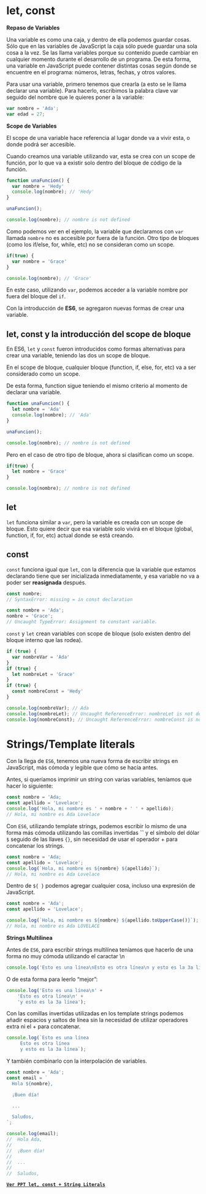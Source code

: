 # **let, const**

**Repaso de Variables**

Una variable es como una caja, y dentro de ella podemos guardar cosas. Sólo que en las variables de JavaScript la caja sólo puede guardar una sola cosa a la vez.
Se las llama variables porque su contenido puede cambiar en cualquier momento durante el desarrollo de un programa. De esta forma, una variable en JavaScript puede contener distintas cosas según donde se encuentre en el programa: números, letras, fechas, y otros valores.

Para usar una variable, primero tenemos que crearla (a esto se le llama declarar una variable). Para hacerlo, escribimos la palabra clave var seguido del nombre que le quieres poner a la variable:

```js
var nombre = 'Ada';
var edad = 27;
```

**Scope de Variables**

El scope de una variable hace referencia al lugar donde va a vivir esta, o donde podrá ser accesible.

Cuando creamos una variable utilizando var, esta se crea con un scope de función, por lo que va a existir solo dentro del bloque de código de la función.

```js
function unaFuncion() {
  var nombre = 'Hedy'
  console.log(nombre); // 'Hedy'
}

unaFuncion();

console.log(nombre); // nombre is not defined
```

Como podemos ver en el ejemplo, la variable que declaramos con `var` llamada `nombre` no es accesible por fuera de la función.
Otro tipo de bloques (como los if/else, for, while, etc) no se consideran como un scope.

```js
if(true) {
  var nombre = 'Grace'
}

console.log(nombre); // 'Grace'
```

En este caso, utilizando `var`, podemos acceder a la variable nombre por fuera del bloque del `if`.

Con la introducción de **ES6**, se agregaron nuevas formas de crear una variable.

## **let, const y la introducción del scope de bloque**

En ES6, `let` y `const` fueron introducidos como formas alternativas para crear una variable, teniendo las dos un scope de bloque.

En el scope de bloque, cualquier bloque (function, if, else, for, etc) va a ser considerado como un scope.

De esta forma, function sigue teniendo el mismo criterio al momento de declarar una variable.

```js
function unaFuncion() {
  let nombre = 'Ada'
  console.log(nombre); // 'Ada'
}

unaFuncion();

console.log(nombre); // nombre is not defined
```

Pero en el caso de otro tipo de bloque, ahora si clasifican como un scope.

```js
if(true) {
  let nombre = 'Grace'
}

console.log(nombre); // nombre is not defined
```

## **let**

`let` funciona similar  a `var`, pero la variable es creada con un scope de bloque. Esto quiere decir que esa variable solo vivirá en el bloque (global, function, if, for, etc) actual donde se está creando.

## **const**

`const` funciona igual que `let`, con la diferencia que la variable que estamos declarando tiene que ser inicializada inmediatamente, y esa variable no va a poder ser **reasignada** después.

```js
const nombre;
// SyntaxError: missing = in const declaration
```

```js
const nombre = 'Ada';
nombre = 'Grace';
// Uncaught TypeError: Assignment to constant variable.
```

`const` y `let` crean variables con scope de bloque (solo existen dentro del bloque interno que las rodea).

```js
if (true) {
  var nombreVar = 'Ada'
}
if (true) {
  let nombreLet = 'Grace'
}
if (true) {
  const nombreConst = 'Hedy'
}

console.log(nombreVar); // Ada
console.log(nombreLet); // Uncaught ReferenceError: nombreLet is not defined
console.log(nombreConst); // Uncaught ReferenceError: nombreConst is not defined
```

# **Strings/Template literals**

Con la llega de `ES6`, tenemos una nueva forma de escribir strings en JavaScript, más cómoda y legible que cómo se hacía antes.

Antes, si queríamos imprimir un string con varias variables, teníamos que hacer lo siguiente:

```js
const nombre = 'Ada;
const apellido = 'Lovelace';
console.log('Hola, mi nombre es ' + nombre + ' ' + apellido);
// Hola, mi nombre es Ada Lovelace
```

Con `ES6`, utilizando template strings, podemos escribir lo mismo de una forma más cómoda utilizando las comillas invertidas **``** y el símbolo del dólar `$` seguido de las llaves `{}`, sin necesidad de usar el operador + para concatenar los strings.

```js
const nombre = 'Ada;
const apellido = 'Lovelace';
console.log(`Hola, mi nombre es ${nombre} ${apellido}`);
// Hola, mi nombre es Ada Lovelace
```

Dentro de `${ }` podemos agregar cualquier cosa, incluso una expresión de JavaScript.

```js
const nombre = 'Ada';
const apellido = 'Lovelace';

console.log(`Hola, mi nombre es ${nombre} ${apellido.toUpperCase()}`);
// Hola, mi nombre es Ada LOVELACE
```

**Strings Multilinea**

Antes de `ES6`, para escribir strings multilínea teníamos que hacerlo de una forma no muy cómoda utilizando el caractar \n
```js
console.log('Esto es una línea\nEsto es otra línea\n y esto es la 3a línea');
```

O de esta forma para leerlo “mejor”:

```js
console.log('Esto es una línea\n' +
    'Esto es otra línea\n' +
    'y esto es la 3a línea');
```

Con las comillas invertidas utilizadas en los template strings podemos añadir espacios y saltos de línea sin la necesidad de utilizar operadores extra ni el + para concatenar.

```js
console.log(`Esto es una línea
     Esto es otra línea
     y esto es la 3a línea`);
```

Y también combinarlo con la interpolación de variables.

```js
const nombre = 'Ada';
const email = `
  Hola ${nombre},

  ¡Buen día!

  ...

  Saludos,
`;

console.log(email);
//  Hola Ada,
//
//  ¡Buen día!
//
//  ...
//
//  Saludos,
```

[**`Ver PPT let, const + String Literals`**](clase_1.pdf)